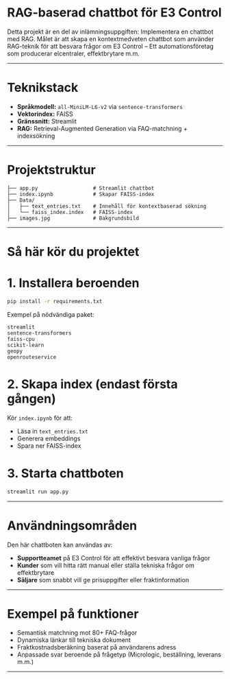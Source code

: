# RAG-baserad chattbot för E3 Control

Detta projekt är en del av inlämningsuppgiften: Implementera en chattbot med RAG. Målet är att skapa en kontextmedveten chattbot som använder RAG-teknik för att besvara frågor om E3 Control – Ett automationsföretag som producerar elcentraler, effektbrytare m.m.

--------------------------------------------------------------------------------------------

# Teknikstack

- **Språkmodell:** `all-MiniLM-L6-v2` via `sentence-transformers`
- **Vektorindex:** FAISS
- **Gränssnitt:** Streamlit
- **RAG:** Retrieval-Augmented Generation via FAQ-matchning + indexsökning

--------------------------------------------------------------------------------------------

# Projektstruktur

```
├── app.py                  # Streamlit chattbot
├── index.ipynb             # Skapar FAISS-index
├── Data/
│   ├── text_entries.txt    # Innehåll för kontextbaserad sökning
│   └── faiss_index.index   # FAISS-index
├── images.jpg              # Bakgrundsbild
```

--------------------------------------------------------------------------------------------

# Så här kör du projektet

# 1. Installera beroenden

```bash
pip install -r requirements.txt
```

Exempel på nödvändiga paket:

```text
streamlit
sentence-transformers
faiss-cpu
scikit-learn
geopy
openrouteservice
```

# 2. Skapa index (endast första gången)

Kör `index.ipynb` för att:
- Läsa in `text_entries.txt`
- Generera embeddings
- Spara ner FAISS-index

# 3. Starta chattboten

```bash
streamlit run app.py
```

--------------------------------------------------------------------------------------------

# Användningsområden

Den här chattboten kan användas av:

- **Supportteamet** på E3 Control för att effektivt besvara vanliga frågor
- **Kunder** som vill hitta rätt manual eller ställa tekniska frågor om effektbrytare
- **Säljare** som snabbt vill ge prisuppgifter eller fraktinformation

--------------------------------------------------------------------------------------------

# Exempel på funktioner

- Semantisk matchning mot 80+ FAQ-frågor
- Dynamiska länkar till tekniska dokument
- Fraktkostnadsberäkning baserat på användarens adress
- Anpassade svar beroende på frågetyp (Micrologic, beställning, leverans m.m.)

--------------------------------------------------------------------------------------------